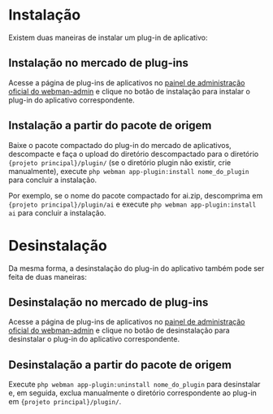 # Instalação

Existem duas maneiras de instalar um plug-in de aplicativo:

## Instalação no mercado de plug-ins
Acesse a página de plug-ins de aplicativos no [painel de administração oficial do webman-admin](https://www.workerman.net/plugin/82) e clique no botão de instalação para instalar o plug-in do aplicativo correspondente.

## Instalação a partir do pacote de origem
Baixe o pacote compactado do plug-in do mercado de aplicativos, descompacte e faça o upload do diretório descompactado para o diretório `{projeto principal}/plugin/` (se o diretório plugin não existir, crie manualmente), execute `php webman app-plugin:install nome_do_plugin` para concluir a instalação.

Por exemplo, se o nome do pacote compactado for ai.zip, descomprima em `{projeto principal}/plugin/ai` e execute `php webman app-plugin:install ai` para concluir a instalação.

# Desinstalação

Da mesma forma, a desinstalação do plug-in do aplicativo também pode ser feita de duas maneiras:

## Desinstalação no mercado de plug-ins
Acesse a página de plug-ins de aplicativos no [painel de administração oficial do webman-admin](https://www.workerman.net/plugin/82) e clique no botão de desinstalação para desinstalar o plug-in do aplicativo correspondente.

## Desinstalação a partir do pacote de origem
Execute `php webman app-plugin:uninstall nome_do_plugin` para desinstalar e, em seguida, exclua manualmente o diretório correspondente ao plug-in em `{projeto principal}/plugin/`.
